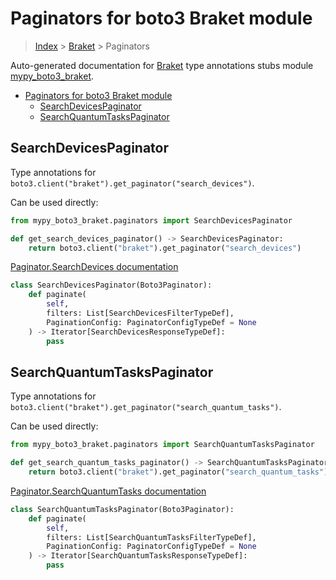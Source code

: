 # Paginators for boto3 Braket module

> [Index](../index.md) > [Braket](./index.md) > Paginators

Auto-generated documentation for [Braket](https://boto3.amazonaws.com/v1/documentation/api/latest/reference/services/braket.html#Braket)
type annotations stubs module [mypy_boto3_braket](https://pypi.org/project/mypy-boto3-braket/).

- [Paginators for boto3 Braket module](#paginators-for-boto3-braket-module)
  - [SearchDevicesPaginator](#searchdevicespaginator)
  - [SearchQuantumTasksPaginator](#searchquantumtaskspaginator)

## SearchDevicesPaginator

Type annotations for `boto3.client("braket").get_paginator("search_devices")`.

Can be used directly:

```python
from mypy_boto3_braket.paginators import SearchDevicesPaginator

def get_search_devices_paginator() -> SearchDevicesPaginator:
    return boto3.client("braket").get_paginator("search_devices")
```

[Paginator.SearchDevices documentation](https://boto3.amazonaws.com/v1/documentation/api/latest/reference/services/braket.html#Braket.Paginator.SearchDevices)

```python
class SearchDevicesPaginator(Boto3Paginator):
    def paginate(
        self,
        filters: List[SearchDevicesFilterTypeDef],
        PaginationConfig: PaginatorConfigTypeDef = None
    ) -> Iterator[SearchDevicesResponseTypeDef]:
        pass
```
## SearchQuantumTasksPaginator

Type annotations for `boto3.client("braket").get_paginator("search_quantum_tasks")`.

Can be used directly:

```python
from mypy_boto3_braket.paginators import SearchQuantumTasksPaginator

def get_search_quantum_tasks_paginator() -> SearchQuantumTasksPaginator:
    return boto3.client("braket").get_paginator("search_quantum_tasks")
```

[Paginator.SearchQuantumTasks documentation](https://boto3.amazonaws.com/v1/documentation/api/latest/reference/services/braket.html#Braket.Paginator.SearchQuantumTasks)

```python
class SearchQuantumTasksPaginator(Boto3Paginator):
    def paginate(
        self,
        filters: List[SearchQuantumTasksFilterTypeDef],
        PaginationConfig: PaginatorConfigTypeDef = None
    ) -> Iterator[SearchQuantumTasksResponseTypeDef]:
        pass
```